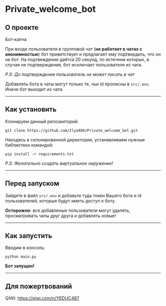 # Private_welcome_bot

## О проекте
Бот-капча

При входе пользователя в групповой чат  (**не работает в чатах с анонимностью**) бот приветствует и предлагает ему подтвердить, что он не бот. На подтвеждение даётся 20 секунд, по истечнии которых, в случае не подтверждения, бот исключает пользователя из чата. 

*P.S: До подтверждения пользователь не может писать в чат*

Добавлять бота в чаты могут только те, чьи id прописны в `src/.env`. Иначе бот выходит из чата.
<hr>

## Как установить
Клонируем данный репозииторий:

    git clone https://github.com/Ilya484/Private_welcome_bot.git
Находясь в склонированной директории, устанавливаем нужные библиотеки командой:

    pip install -r requirements.txt

*P.S: Желательно создать виртуальное окружение!*
<hr>

## Перед запуском
Зайдите в файл `src/.env` и добавьте туда токен Вашего бота и id пользователей, которые будут иметь доступ к боту.

**Осторожно**: все добавленые пользователи могут удалять, просматривать чаты друг друга и добавлять новые!
<hr>

## Как запустить
Вводим в консоль:

    python main.py

**Бот запущен!**
<hr>

## Для пожертвований
QIWI: https://qiwi.com/n/YEDUC487